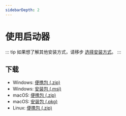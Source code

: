```yaml
---
sidebarDepth: 2
---
```


# 使用启动器

::: tip
如果想了解其他安装方式，请移步 [选择安装方式](./index.md)。
:::

## 下载

- Windows: [便携包 (.zip)](http://ghproxy.com/https://github.com/koishijs/koishi-desktop/releases/download/v0.7.3/koishi-desktop-win-x64-v0.7.3.zip)
- Windows: [安装包 (.msi)](http://ghproxy.com/https://github.com/koishijs/koishi-desktop/releases/download/v0.7.3/koishi-desktop-win-x64-v0.7.3.msi)
- macOS: [便携包 (.zip)](http://ghproxy.com/https://github.com/koishijs/koishi-desktop/releases/download/v0.7.3/koishi-desktop-osx-x64-v0.7.3.zip)
- macOS: [安装包 (.pkg)](http://ghproxy.com/https://github.com/koishijs/koishi-desktop/releases/download/v0.7.3/koishi-desktop-osx-x64-v0.7.3.pkg)
- Linux: [便携包 (.zip)](http://ghproxy.com/https://github.com/koishijs/koishi-desktop/releases/download/v0.7.3/koishi-desktop-linux-x64-v0.7.3.zip)
